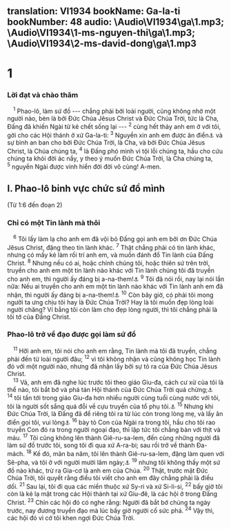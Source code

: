 translation: VI1934
bookName: Ga-la-ti 
bookNumber: 48
audio: \Audio\VI1934\ga\1.mp3; \Audio\VI1934\1-ms-nguyen-thi\ga\1.mp3; \Audio\VI1934\2-ms-david-dong\ga\1.mp3
-------

<div class="title"><h1>1</h1><h3>Lời đạt và chào thăm</h3></div>
<span class="verse ga_1_1"> <sup>1</sup> Phao-lô, làm sứ đồ --- chẳng phải bởi loài người, cũng không nhờ một người nào, bèn là bởi Đức Chúa Jêsus Christ và Đức Chúa Trời, tức là Cha, Đấng đã khiến Ngài từ kẻ chết sống lại --- </span>
<span class="verse ga_1_2"><sup>2</sup> cùng hết thảy anh em ở với tôi, gởi cho các Hội thánh ở xứ Ga-la-ti: </span>
<span class="verse ga_1_3"><sup>3</sup> Nguyền xin anh em được ân điển<a data-toggle="tooltip" data-placement="bottom" title="Xem chú thích ở Lu 2:40">⚓</a> và sự bình an ban cho bởi Đức Chúa Trời, là Cha, và bởi Đức Chúa Jêsus Christ, là Chúa chúng ta, </span>
<span class="verse ga_1_4"><sup>4</sup> là Đấng phó mình vì tội lỗi chúng ta, hầu cho cứu chúng ta khỏi đời ác nầy, y theo ý muốn Đức Chúa Trời, là Cha chúng ta, </span>
<span class="verse ga_1_5"><sup>5</sup> nguyền Ngài được vinh hiển đời đời vô cùng! A-men. <br/></span>
<div class="title"><h2>I. Phao-lô binh vực chức sứ đồ mình</h2><p>(Từ 1:6 đến đoạn 2)</p><h3>Chỉ có một Tin lành mà thôi</h3></div>
<span class="verse ga_1_6"> <sup>6</sup> Tôi lấy làm lạ cho anh em đã vội bỏ Đấng gọi anh em bởi ơn Đức Chúa Jêsus Christ, đặng theo tin lành khác. </span>
<span class="verse ga_1_7"><sup>7</sup> Thật chẳng phải có tin lành khác, nhưng có mấy kẻ làm rối trí anh em, và muốn đánh đổ Tin lành của Đấng Christ. </span>
<span class="verse ga_1_8"><sup>8</sup> Nhưng nếu có ai, hoặc chính chúng tôi, hoặc thiên sứ trên trời, truyền cho anh em một tin lành nào khác với Tin lành chúng tôi đã truyền cho anh em, thì người ấy đáng bị a-na-them!<a data-toggle="tooltip" data-placement="bottom" title="Xem lời chua ở I Cô-rinh-tô 16:22">⚓</a></span>
<span class="verse ga_1_9"><sup>9</sup> Tôi đã nói rồi, nay lại nói lần nữa: Nếu ai truyền cho anh em một tin lành nào khác với Tin lành anh em đã nhận, thì người ấy đáng bị a-na-them!<a data-toggle="tooltip" data-placement="bottom" title="Xem chú thích ở I Cô 16:22">⚓</a></span>
<span class="verse ga_1_10"><sup>10</sup> Còn bây giờ, có phải tôi mong người ta ưng chịu tôi hay là Đức Chúa Trời? Hay là tôi muốn đẹp lòng loài người chăng? Ví bằng tôi còn làm cho đẹp lòng người, thì tôi chẳng phải là tôi tớ của Đấng Christ. <br/></span>
<div class="title"><h3>Phao-lô trở về đạo được gọi làm sứ đồ</h3></div>
<span class="verse ga_1_11"> <sup>11</sup> Hỡi anh em, tôi nói cho anh em rằng, Tin lành mà tôi đã truyền, chẳng phải đến từ loài người đâu; </span>
<span class="verse ga_1_12"><sup>12</sup> vì tôi không nhận và cũng không học Tin lành đó với một người nào, nhưng đã nhận lấy bởi sự tỏ ra của Đức Chúa Jêsus Christ. <br/></span>
<span class="verse ga_1_13"> <sup>13</sup> Vả, anh em đã nghe lúc trước tôi theo giáo Giu-đa, cách cư xử của tôi là thể nào, tôi bắt bớ và phá tán Hội thánh của Đức Chúa Trời quá chừng;<a data-toggle="tooltip" data-placement="bottom" title="Cong 8:3; 22:4-5; 26:9-11">⚓</a></span>
<span class="verse ga_1_14"><sup>14</sup> tôi tấn tới trong giáo Giu-đa hơn nhiều người cùng tuổi cùng nước với tôi, tôi là người sốt sắng quá đỗi về cựu truyền của tổ phụ tôi.<a data-toggle="tooltip" data-placement="bottom" title="Cong 22:3">⚓</a></span>
<span class="verse ga_1_15"><sup>15</sup> Nhưng khi Đức Chúa Trời, là Đấng đã để riêng tôi ra từ lúc còn trong lòng mẹ, và lấy ân điển gọi tôi, vui lòng<a data-toggle="tooltip" data-placement="bottom" title="Cong 9:3-6; 22:6-10; 26:13-18">⚓</a></span>
<span class="verse ga_1_16"><sup>16</sup> bày tỏ Con của Ngài ra trong tôi, hầu cho tôi rao truyền Con đó ra trong người ngoại đạo, thì lập tức tôi chẳng bàn với thịt và máu. </span>
<span class="verse ga_1_17"><sup>17</sup> Tôi cũng không lên thành Giê-ru-sa-lem, đến cùng những người đã làm sứ đồ trước tôi, song tôi đi qua xứ A-ra-bi; sau rồi trở về thành Đa-mách. </span>
<span class="verse ga_1_18"><sup>18</sup> Kế đó, mãn ba năm, tôi lên thành Giê-ru-sa-lem, đặng làm quen với Sê-pha, và tôi ở với người mười lăm ngày;<a data-toggle="tooltip" data-placement="bottom" title="Cong 9:26-30">⚓</a></span>
<span class="verse ga_1_19"><sup>19</sup> nhưng tôi không thấy một sứ đồ nào khác, trừ ra Gia-cơ là anh em của Chúa. </span>
<span class="verse ga_1_20"><sup>20</sup> Thật, trước mặt Đức Chúa Trời, tôi quyết rằng điều tôi viết cho anh em đây chẳng phải là điều dối. </span>
<span class="verse ga_1_21"><sup>21</sup> Sau lại, tôi đi qua các miền thuộc xứ Sy-ri và xứ Si-li-si, </span>
<span class="verse ga_1_22"><sup>22</sup> bấy giờ tôi còn là kẻ lạ mặt trong các Hội thánh tại xứ Giu-đê, là các hội ở trong Đấng Christ. </span>
<span class="verse ga_1_23"><sup>23</sup> Chỉn các hội đó có nghe rằng: Người đã bắt bớ chúng ta ngày trước, nay đương truyền đạo mà lúc bấy giờ người cố sức phá. </span>
<span class="verse ga_1_24"><sup>24</sup> Vậy thì, các hội đó vì cớ tôi khen ngợi Đức Chúa Trời. <br/></span>
